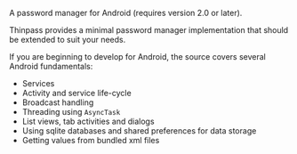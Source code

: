 A password manager for Android (requires version 2.0 or later).

Thinpass provides a minimal password manager implementation that should be extended to suit your needs.

If you are beginning to develop for Android, the source covers several Android fundamentals:

  * Services
  * Activity and service life-cycle
  * Broadcast handling
  * Threading using `AsyncTask`
  * List views, tab activities and dialogs
  * Using sqlite databases and shared preferences for data storage
  * Getting values from bundled xml files